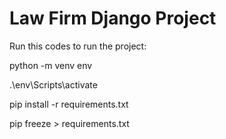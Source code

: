 # Law Firm Django Project

Run this codes to run the project:

python -m venv env

.\env\Scripts\activate

pip install -r requirements.txt

pip freeze > requirements.txt
